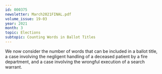 ```yaml
---
id: 000375
newsletter: March2021FINAL.pdf
volume_issue: 19-03
year: 2021
month: 3
topic: Elections
subtopic: Counting Words in Ballot Titles
---
```


We now consider the number of words that can be included in a ballot title, a case involving the negligent handling of a deceased patient by a fire department, and a case involving the wrongful execution of a search warrant.